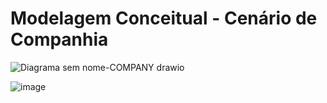 #  Modelagem Conceitual - Cenário de Companhia

![Diagrama sem nome-COMPANY drawio](https://user-images.githubusercontent.com/91800929/191391184-e25e07ed-2843-4073-8234-f6df5dc54bc9.png)

![image](https://user-images.githubusercontent.com/91800929/191713009-b3d28c41-286f-4c72-9225-9f281d8be0cf.png)

